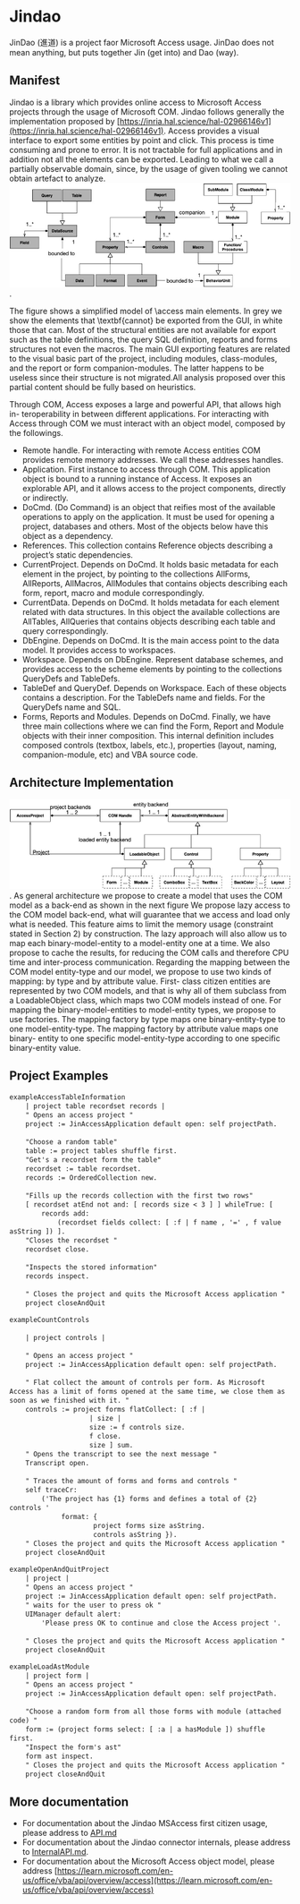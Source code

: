 # Jindao
JinDao (進道) is a project faor Microsoft Access usage. JinDao does not mean anything, but puts together Jin (get into) and Dao (way).
## Manifest
Jindao is a library which provides online access to Microsoft Access projects through the usage of Microsoft COM. 
Jindao follows generally the implementation proposed by [https://inria.hal.science/hal-02966146v1](https://inria.hal.science/hal-02966146v1).
Access provides a visual interface to export some entities by point and click. This process is time consuming and prone to error. It is not tractable for full applications and in addition not all the elements can be exported. Leading to what we call a partially observable domain, since, by the usage of given tooling we cannot obtain artefact to analyze.
![Figure-Blind-Metamodel](https://github.com/impetuosa/Jindao/blob/master/figures/access-metamodel-blind.jpg?raw=true).

The figure shows a simplified model of \access main elements.
In grey we show the elements that \textbf{cannot} be exported from the GUI, in white those that can.
Most of the structural entities are not available for export such as the table definitions, the query SQL definition, reports and forms structures not even the macros. 
The main GUI exporting features are related to the visual basic part of the project, including modules, class-modules, and the report or form companion-modules.
The latter happens to be useless since their structure is not migrated.All analysis proposed over this partial content should be fully based on heuristics. 

Through COM, Access exposes a large and powerful API, that allows high in- teroperability in between different applications.
For interacting with Access through COM we must interact with an object model, composed by the followings.
* Remote handle. For interacting with remote Access entities COM provides remote memory addresses. We call these addresses handles.
* Application. First instance to access through COM. This application object is bound to a running instance of Access. It exposes an explorable API, and it allows access to the project components, directly or indirectly.
* DoCmd. (Do Command) is an object that reifies most of the available operations to apply on the application. It must be used for opening a project, databases and others. Most of the objects below have this object as a dependency.
* References. This collection contains Reference objects describing a project’s static dependencies.
* CurrentProject. Depends on DoCmd. It holds basic metadata for each element in the project, by pointing to the collections AllForms, AllReports, AllMacros, AllModules that contains objects describing each form, report, macro and module correspondingly.
* CurrentData. Depends on DoCmd. It holds metadata for each element related with data structures. In this object the available collections are AllTables, AllQueries that contains objects describing each table and query correspondingly.
* DbEngine. Depends on DoCmd. It is the main access point to the data model. It provides access to workspaces.
* Workspace. Depends on DbEngine. Represent database schemes, and provides access to the scheme elements by pointing to the collections QueryDefs and TableDefs.
* TableDef and QueryDef. Depends on Workspace. Each of these objects contains a description. For the TableDefs name and fields. For the QueryDefs name and SQL.
* Forms, Reports and Modules. Depends on DoCmd. Finally, we have three main collections where we can find the Form, Report and Module objects with their inner composition. This internal definition includes composed controls (textbox, labels, etc.), properties (layout, naming, companion-module, etc) and VBA source code.

## Architecture Implementation
![Figure-Architecture](https://github.com/impetuosa/Jindao/blob/master/figures/uml-arc-jindao.jpg?raw=true).
As general architecture we propose to create a model that uses the COM model as a back-end as shown in the next figure We propose lazy access to the COM model back-end, what will guarantee that we access and load only what is needed. This feature aims to limit the memory usage (constraint stated in Section 2) by construction. The lazy approach will also allow us to map each binary-model-entity to a model-entity one at a time. We also propose to cache the results, for reducing the COM calls and therefore CPU time and inter-process communication.
Regarding the mapping between the COM model entity-type and our model, we propose to use two kinds of mapping: by type and by attribute value. First- class citizen entities are represented by two COM models, and that is why all of them subclass from a LoadableObject class, which maps two COM models instead of one.
For mapping the binary-model-entities to model-entity types, we propose to use factories. The mapping factory by type maps one binary-entity-type to one model-entity-type. The mapping factory by attribute value maps one binary- entity to one specific model-entity-type according to one specific binary-entity value.




## Project Examples
```smalltalk
exampleAccessTableInformation
	| project table recordset records |
	" Opens an access project "
	project := JinAccessApplication default open: self projectPath.

	"Choose a random table"
	table := project tables shuffle first.
	"Get's a recordset form the table"
	recordset := table recordset.
	records := OrderedCollection new.
	
	"Fills up the records collection with the first two rows"
	[ recordset atEnd not and: [ records size < 3 ] ] whileTrue: [
		records add:
			(recordset fields collect: [ :f | f name , '=' , f value asString ]) ].
	"Closes the recordset "
	recordset close. 
	
	"Inspects the stored information"
	records inspect. 
	
	" Closes the project and quits the Microsoft Access application "
	project closeAndQuit
```
```smalltalk
exampleCountControls
	
	| project controls |
	
	" Opens an access project "
	project := JinAccessApplication default open: self projectPath.
	
	" Flat collect the amount of controls per form. As Microsoft Access has a limit of forms opened at the same time, we close them as soon as we finished with it. "
	controls := project forms flatCollect: [ :f |
		            | size |
		            size := f controls size.
		            f close.
		            size ] sum.
	" Opens the transcript to see the next message "
	Transcript open.
	
	" Traces the amount of forms and forms and controls "
	self traceCr:
		('The project has {1} forms and defines a total of {2} controls '
			 format: {
					 project forms size asString.
					 controls asString }).
	" Closes the project and quits the Microsoft Access application "
	project closeAndQuit
```
```smalltalk
exampleOpenAndQuitProject
	| project |
	" Opens an access project "
	project := JinAccessApplication default open: self projectPath.
	" waits for the user to press ok "
	UIManager default alert:
		'Please press OK to continue and close the Access project '.

	" Closes the project and quits the Microsoft Access application "
	project closeAndQuit
```
```smalltalk
exampleLoadAstModule
	| project form |
	" Opens an access project "
	project := JinAccessApplication default open: self projectPath.

	"Choose a random form from all those forms with module (attached code) "
	form := (project forms select: [ :a | a hasModule ]) shuffle first.
	"Inspect the form's ast"
	form ast inspect.
	" Closes the project and quits the Microsoft Access application "
	project closeAndQuit
```


## More documentation

* For documentation about the Jindao MSAccess first citizen usage, please address to [API.md](API.md)
* For documentation about the Jindao connector internals, please address to [InternalAPI.md](InternalAPI.md).
* For documentation about the Microsoft Access object model, please address [https://learn.microsoft.com/en-us/office/vba/api/overview/access](https://learn.microsoft.com/en-us/office/vba/api/overview/access)






